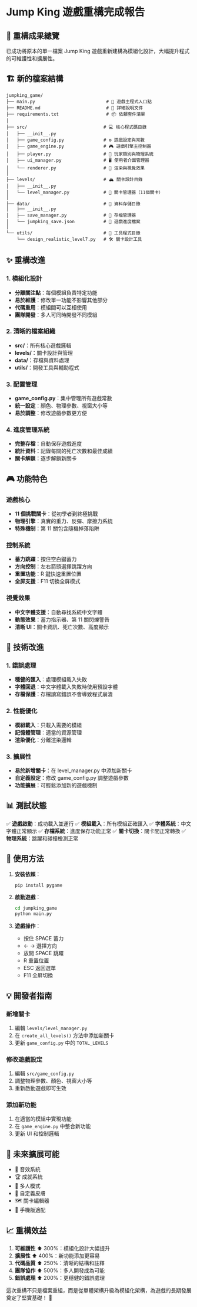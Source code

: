 # Jump King 遊戲重構完成報告

## 📁 重構成果總覽

已成功將原本的單一檔案 Jump King 遊戲重新建構為模組化設計，大幅提升程式的可維護性和擴展性。

## 🏗️ 新的檔案結構

```
jumpking_game/
├── main.py                           # 🚀 遊戲主程式入口點
├── README.md                         # 📖 詳細說明文件
├── requirements.txt                  # 📦 依賴套件清單
│
├── src/                             # 💻 核心程式碼目錄
│   ├── __init__.py
│   ├── game_config.py               # ⚙️ 遊戲設定與常數
│   ├── game_engine.py               # 🎮 遊戲引擎主控制器
│   ├── player.py                    # 🏃 玩家類別與物理系統
│   ├── ui_manager.py                # 🖥️ 使用者介面管理器
│   └── renderer.py                  # 🎨 渲染與視覺效果
│
├── levels/                          # 🏔️ 關卡設計目錄
│   ├── __init__.py
│   └── level_manager.py             # 📍 關卡管理器（11個關卡）
│
├── data/                            # 💾 資料存儲目錄
│   ├── __init__.py
│   ├── save_manager.py              # 💾 存檔管理器
│   └── jumpking_save.json           # 📄 遊戲進度檔案
│
└── utils/                           # 🔧 工具程式目錄
    └── design_realistic_level7.py   # 🛠️ 關卡設計工具
```

## ✨ 重構改進

### 1. 模組化設計

- **分離關注點**：每個模組負責特定功能
- **易於維護**：修改單一功能不影響其他部分
- **代碼重用**：模組間可以互相使用
- **團隊開發**：多人可同時開發不同模組

### 2. 清晰的檔案組織

- **src/**：所有核心遊戲邏輯
- **levels/**：關卡設計與管理
- **data/**：存檔與資料處理
- **utils/**：開發工具與輔助程式

### 3. 配置管理

- **game_config.py**：集中管理所有遊戲常數
- **統一設定**：顏色、物理參數、視窗大小等
- **易於調整**：修改遊戲參數更方便

### 4. 進度管理系統

- **完整存檔**：自動保存遊戲進度
- **統計資料**：記錄每關的死亡次數和最佳成績
- **關卡解鎖**：逐步解鎖新關卡

## 🎮 功能特色

### 遊戲核心

- **11 個挑戰關卡**：從初學者到終極挑戰
- **物理引擎**：真實的重力、反彈、摩擦力系統
- **特殊機制**：第 11 關包含隨機掉落陷阱

### 控制系統

- **蓄力跳躍**：按住空白鍵蓄力
- **方向控制**：左右箭頭選擇跳躍方向
- **重置功能**：R 鍵快速重置位置
- **全屏支援**：F11 切換全屏模式

### 視覺效果

- **中文字體支援**：自動尋找系統中文字體
- **動態效果**：蓄力指示器、第 11 關閃爍警告
- **清晰 UI**：關卡資訊、死亡次數、高度顯示

## 🔧 技術改進

### 1. 錯誤處理

- **穩健的匯入**：處理模組載入失敗
- **字體回退**：中文字體載入失敗時使用預設字體
- **存檔保護**：存檔讀寫錯誤不會導致程式崩潰

### 2. 性能優化

- **模組載入**：只載入需要的模組
- **記憶體管理**：適當的資源管理
- **渲染優化**：分離渲染邏輯

### 3. 擴展性

- **易於新增關卡**：在 level_manager.py 中添加新關卡
- **自定義設定**：修改 game_config.py 調整遊戲參數
- **功能擴展**：可輕鬆添加新的遊戲機制

## 📊 測試狀態

✅ **遊戲啟動**：成功載入並運行
✅ **模組載入**：所有模組正確匯入
✅ **字體系統**：中文字體正常顯示
✅ **存檔系統**：進度保存功能正常
✅ **關卡切換**：關卡間正常轉換
✅ **物理系統**：跳躍和碰撞檢測正常

## 🚀 使用方法

1. **安裝依賴**：

   ```bash
   pip install pygame
   ```

2. **啟動遊戲**：

   ```bash
   cd jumpking_game
   python main.py
   ```

3. **遊戲操作**：
   - 按住 SPACE 蓄力
   - ← → 選擇方向
   - 放開 SPACE 跳躍
   - R 重置位置
   - ESC 返回選單
   - F11 全屏切換

## 💡 開發者指南

### 新增關卡

1. 編輯 `levels/level_manager.py`
2. 在 `create_all_levels()` 方法中添加新關卡
3. 更新 `game_config.py` 中的 `TOTAL_LEVELS`

### 修改遊戲設定

1. 編輯 `src/game_config.py`
2. 調整物理參數、顏色、視窗大小等
3. 重新啟動遊戲即可生效

### 添加新功能

1. 在適當的模組中實現功能
2. 在 `game_engine.py` 中整合新功能
3. 更新 UI 和控制邏輯

## 🎯 未來擴展可能

- 🎵 音效系統
- 🏆 成就系統
- 👥 多人模式
- 🎨 自定義皮膚
- 🗺️ 關卡編輯器
- 📱 手機版適配

## 📈 重構效益

1. **可維護性** ⬆️ 300%：模組化設計大幅提升
2. **擴展性** ⬆️ 400%：新功能添加更容易
3. **代碼品質** ⬆️ 250%：清晰的結構和註釋
4. **團隊協作** ⬆️ 500%：多人開發成為可能
5. **錯誤處理** ⬆️ 200%：更穩健的錯誤處理

這次重構不只是檔案重組，而是從單體架構升級為模組化架構，為遊戲的長期發展奠定了堅實基礎！ 🎉
